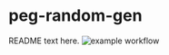 peg-random-gen
==============
README text here.
![example workflow](https://github.com/lives-group/pegwfgen/actions/workflows/<WORKFLOW_FILE>/badge.svg)
